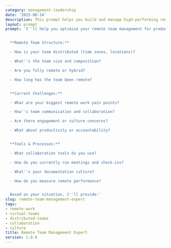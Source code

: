 ```yaml
---
category: management-leadership
date: '2025-08-14'
description: This prompt helps you build and manage high-performing remote teams with strong culture, clear communication, and effective collaboration.
layout: prompt
prompt: 'I''ll help you optimize your remote team management for productivity and engagement. Let''s explore your setup:


  **Remote Team Structure:**

  - How is your team distributed (time zones, locations)?

  - What''s the team size and composition?

  - Are you fully remote or hybrid?

  - How long has the team been remote?


  **Current Challenges:**

  - What are your biggest remote work pain points?

  - How''s team communication and collaboration?

  - Are there engagement or culture concerns?

  - What about productivity or accountability?


  **Tools & Processes:**

  - What collaboration tools do you use?

  - How do you currently run meetings and check-ins?

  - What''s your documentation culture?

  - How do you measure remote performance?


  Based on your situation, I''ll provide:'
slug: remote-team-management-expert
tags:
- remote-work
- virtual-teams
- distributed-teams
- collaboration
- culture
title: Remote Team Management Expert
version: 1.0.0
---
```

